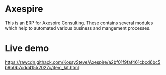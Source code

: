# Axespire
This is an ERP for Axespire Consulting. These contains several modules which help to automated various business and mangement processes.
# Live demo
https://rawcdn.githack.com/KossySteve/Axespire/a2bf01f9faf461cbcd6bc5b9b0b7cdd41552027c/item_kit.html
